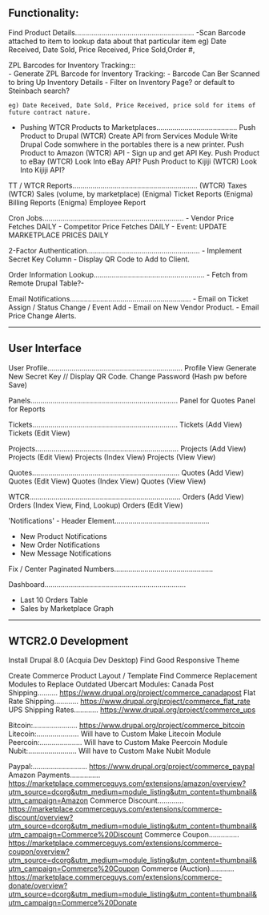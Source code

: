 Functionality:
-------------------------------------------------------------------------------    
Find Product Details...........................................................
    -Scan Barcode attached to item to lookup data about that particular item
    eg) Date Received, Date Sold, Price Received, Price Sold,Order #, 

ZPL Barcodes for Inventory Tracking:::        
    - Generate ZPL Barcode for Inventory Tracking:
    - Barcode Can Ber Scanned to bring Up Inventory Details 
    - Filter on Inventory Page? or default to Steinbach search?

    eg) Date Received, Date Sold, Price Received, price sold for items of 
    future contract nature.
	
- Pushing WTCR Products to Marketplaces........................................
    Push Product to Drupal (WTCR)
        Create API from Services Module
        Write Drupal Code somwhere in the portables there is a new printer.
    Push Product to Amazon (WTCR)
        API - Sign up and get API Key.
    Push Product to eBay (WTCR)
        Look Into eBay API?
    Push Product to Kijiji (WTCR)
        Look Into Kijiji API?
   
TT / WTCR Reports..............................................................
    (WTCR) Taxes
    (WTCR) Sales (volume, by marketplace)
    (Enigma) Ticket Reports
    (Enigma) Billing Reports
    (Enigma) Employee Report

Cron Jobs......................................................................
    - Vendor Price Fetches                          DAILY
    - Competitor Price Fetches                      DAILY
    - Event: UPDATE MARKETPLACE PRICES              DAILY
        
2-Factor Authentication........................................................
    - Implement Secret Key Column
    - Display QR Code to Add to Client. 

Order Information Lookup.......................................................
    - Fetch from Remote Drupal Table?- 

Email Notifications............................................................
    - Email on Ticket Assign / Status Change / Event Add
    - Email on New Vendor Product. 
    - Email Price Change Alerts. 
       
-------------------------------------------------------------------------------
User Interface
-------------------------------------------------------------------------------
   
User Profile...................................................................
    Profile View
    Generate New Secret Key // Display QR Code.
    Change Password (Hash pw before Save)

Panels.........................................................................
    Panel for Quotes
    Panel for Reports

Tickets........................................................................
    Tickets (Add View)
    Tickets (Edit View)

Projects.......................................................................
    Projects (Add View)
    Projects (Edit View)
    Projects (Index View)
    Projects (View View)

Quotes.........................................................................
Quotes (Add View)
Quotes (Edit View)
Quotes (Index View)
Quotes (View View)

WTCR...........................................................................
Orders (Add View)
Orders (Index View, Find, Lookup)
Orders (Edit View)
    
'Notifications' - Header Element...............................................
- New Product Notifications
- New Order Notifications
- New Message Notifications
    
Fix / Center Paginated Numbers.................................................

Dashboard......................................................................
- Last 10 Orders Table
- Sales by Marketplace Graph
   
-------------------------------------------------------------------------------      
WTCR2.0 Development
-------------------------------------------------------------------------------
Install Drupal 8.0 (Acquia Dev Desktop)
Find Good Responsive Theme

Create Commerce Product Layout / Template
Find Commerce Replacement Modules to Replace Outdated Ubercart Modules:
Canada Post Shipping.......... 
https://www.drupal.org/project/commerce_canadapost
Flat Rate Shipping............ 
https://www.drupal.org/project/commerce_flat_rate
UPS Shipping Rates............ 
https://www.drupal.org/project/commerce_ups

Bitcoin:...................... 
https://www.drupal.org/project/commerce_bitcoin
Litecoin:..................... 
Will have to Custom Make Litecoin Module
Peercoin:..................... 
Will have to Custom Make Peercoin Module
Nubit:........................ 
Will have to Custom Make Nubit Module

Paypal:........................... 
https://www.drupal.org/project/commerce_paypal 
Amazon Payments............... 
https://marketplace.commerceguys.com/extensions/amazon/overview?utm_source=dcorg&utm_medium=module_listing&utm_content=thumbnail&utm_campaign=Amazon
Commerce Discount............. 
https://marketplace.commerceguys.com/extensions/commerce-discount/overview?utm_source=dcorg&utm_medium=module_listing&utm_content=thumbnail&utm_campaign=Commerce%20Discount
Commerce Coupon............... 
https://marketplace.commerceguys.com/extensions/commerce-coupon/overview?utm_source=dcorg&utm_medium=module_listing&utm_content=thumbnail&utm_campaign=Commerce%20Coupon
Commerce (Auction)............
https://marketplace.commerceguys.com/extensions/commerce-donate/overview?utm_source=dcorg&utm_medium=module_listing&utm_content=thumbnail&utm_campaign=Commerce%20Donate